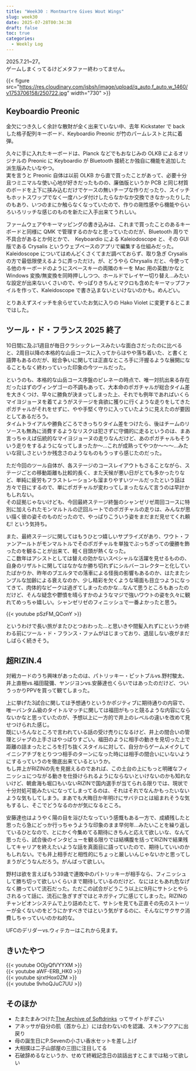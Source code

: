 ```yaml
---
title: "Week30 : Montmartre Gives Wout Wings"
slug: week30
date: 2025-07-28T00:34:38
draft: false
toc: true
categories:
  - Weekly Log
---
```

2025.7.21~27。  
ゲームしまくってるけどメタファー終わってません。

{{< figure src="https://res.cloudinary.com/isbsh/image/upload/q_auto,f_auto,w_1460/v1753706158/250722.jpg" width="730" >}}

<!--more-->

## Keyboardio Preonic

金欠につき久しく余計な散財が全く出来ていない中、去年 Kickstater で back した格子配列キーボード、Keyboardio Preonic が竹のパームレストと共に着弾。  

久々に手に入れたキーボードは、Planck などでもおなじみの OLKB によるオリジナルの Preonic に Keyboardio が Bluetooth 接続とか独自に機能を追加した派生版みたいなやつ。  
実を言うと Preonic 自体は以前 OLKB から直で買ったことがあって、必要十分且つミニマルな使い心地が好きだったものの、廉価版というか PCB と同じ材質のボードを上下に挟み込むだけでケースの無いチープな作りだったり、スイッチもホットスワップでなく一度ハンダ付けしたらなかなか交換できなかったりしたのもあり、いつのまにか触らなくなっていたので、作りの剛性感やら機能やらいろいろリッチな感じのものを新たに入手出来てうれしい。

ファームウェアやキーマッピングの書き込みは、これまで買ったことのあるキーボードと同様に QMK で管理するのかなと思っていたのだが、Bluetooth 周りで不具合があるとか何とかで、　Keyboardio による Kaleiodoscope と、その GUI 版である Crysalis というウェブベースのアプリで編集する仕組みだった。  
Kaleidoscope についてはめんどくさくてまだ調べておらず、取り急ぎ Crysalis の方で最低限使えるように弄っただけ。が、どうやら Chrysalis だと、今使ってる他のキーボードのようにスペースキーの両隣のキーを Mac 用の英数/かなと Windows 変換/無変換を同時押ししつつ、ホールドでレイヤー切り替え…みたいな設定が出来ないくさいので、やっぱりきちんとマクロも含めたキーマップファイルを作って、Kaleidoscope で書き込まないといけないのかも。めんどい。

とりあえずスイッチを余らせていたお気に入りの Hako Violet に変更するとこまではした。

## ツール・ド・フランス 2025 終了

10日間に及ぶ1週目が毎日クラシックレースみたいな面白さだったのに比べると、2周目以降の本格的な山岳コースに入ってからはやや落ち着いた、と書くと語弊もあるのだが、総合争いに関しては正直なところ手に汗握るような展開になることもなく終わっていった印象の今ツールだった。  

というのも、本格的な山岳コース序盤のピレネーの時点で、唯一対抗出来る存在だったはずのヴィンゲゴーの不調もあって、大本命のポガチャルが総合タイム差を大きくつけ、早々に勝負が決まってしまった上、それでも例年であればいくらマイヨジョーヌを着てようがステージを貪欲に獲りに行くような走りをしてきたポガチャルがそれをせずに、やや手堅く守りに入っていたように見えたのが要因としてあるだろう。  
タイムトライアルや勝負どころできっちりタイム差をつけたら、後はチームのリソースも無為に消費するようなリスクは犯さずに守備的に走るというのは、まあ言っちゃえば伝統的なマイヨジョーヌの走りなんだけど、あのポガチャルもそういう走りをするようになってしまったか〜…これが成熟ってやつか〜〜〜…みたいな寂しさというか残念さのようなものもうっすら感じたのだった。

ただ今回のツール自体が、各ステージのコースレイアウトもさることながら、ステージごとの移動距離も比較的長く、また天候が悪い日がとても多かったりなど、単純に疲労もフラストレーションも溜まりやすいツールだったという話は方々で目にするので、単にポガチャルが変わってしまったなんて言うのは早計かもしれない。  
その証拠じゃないけども、今回最終ステージ終盤のシャンゼリゼ周回コースに特別に加えられたモンマルトルの迂回ルートでのポガチャルの走りは、みんなが思い描く彼の姿そのものだったので、やっぱりこういう姿をまだまだ見せてくれ頼む! という気持ち。

また、最終ステージに関してはもうひとつ嬉しいサプライズがあり、ワウト・ファンアールトがモンマルトルでそのポガチャルを単独でぶっちぎっての優勝を飾ったのを観ることが出来て、軽く目頭が熱くなった。  
ここ数年はアシストとしては替えの効かないスペシャルな活躍を見せるものの、自身のリザルトに関してはなかなか勝ち切れずにシルバーコレクターと化していたばかりか、昨年のブエルタでの落車による怪我の影響もあるのか、はたまたシンプルな加齢による衰えなのか、少し精彩を欠くような場面も目立つようになってきて、肉体的なピークは過ぎてしまったのかな…なんて思うところもあったのだけど、そんな疑念や鬱憤を晴らすかのようなマジで強いワウトの姿を久々に観れてめっちゃ嬉しい。シャンゼリゼのフィニッシュで一番よかったと思う。

{{< youtube pSzFM_QConY >}}

というわけで長い旅がまたひとつおわった…と思いきや間髪入れずにというか終わる前にツール・ド・フランス・ファムがはじまっており、退屈しない夜がまだしばらく続きそう。

## 超RIZIN.4

対戦カードのうち興味があったのは、パトリッキー・ピットブルvs.野村駿太、井上直樹vs.福田龍彌、ヤンジヨンvs.安藤達也くらいではあったのだけど、ついうっかりPPVを買って観てしまった。

上に挙げた3試合に関しては予想通りというかポジティブに期待通りの内容で、唯一バンタム級のタイトルマッチに関しては福田がもっと競るような内容にならないかなと思っていたのが、予想以上に一方的で井上のレベルの違いを改めて見せつけられた感じ。  
既にいろんなところで言われている話の受け売りになるけど、井上の間合いの管理とジャブの上手さはやっぱりすごい。福田のように相手の動きを見切った上で距離の詰まったところを打ち抜くスタイルに対して、自分からゲームメイクしてイニシアチブをとりつつ相手のターンになった時には相手の間合いにいないようにするっていうのを徹底出来ているというか。  
もし井上がRIZINの先を見据えるのであれば、この土台の上にもっと明確なフィニッシュにつながる動きを仕掛けられるようにならないといけないのかも知れないけど、朝倉海も堀口もいないRIZINで国内選手が当てられる限りでは、現状で十分対処可能みたいになってしまってるのは、それはそれでなんかもったいないような気もしてしまう。まあでも大晦日か年明けにサバテロとは組まれそうな気もするし、そこでどうなるのかが気になるところ。

安藤達也はようやく陽の目を浴びたなっていう感慨もある一方で、成績残したと思ったら急にどっか行っちゃうような印象のまま早何年…みたいことを繰り返しているひとなので、とにかく今集めてる期待にきちんと応えて欲しいな、なんて思ったら、試合後のインタビューを観る限りでは結構腹を括ってRIZINで結果残してキャリアを終えたいような話を真面目に語っていたので、期待していいのかもしれない。でも井上相手だと相性的にちょっと厳しいんじゃないかと思ってしまうがどうなんだろう。がんばって欲しい。

野村は欲を言えばもう39歳で連敗中のパトリッキーが相手なら、フィニッシュして勝ち切って欲しいくらいまで期待しているのだけど、なにはともあれ危なげなく勝っていて流石だった。ただこの試合がどうこう以上に9月にサトシとやらされるって話に、流石に急ぎすぎではとネガティブに感じてしまった。RIZINのチャンピオンシステムで上り詰めたとて、サトシを見ても正直その先のストーリーが全くないのをどうにかすべきではという気がするのに、そんなにサクサク消費しちゃっていいのかね的な。

UFCのデリダーvs.ウィテカーはこれから見ます。

## きいたやつ

{{< youtube OOjyQfVYYXM >}}  
{{< youtube aWF-ERB_HK0 >}}  
{{< youtube sjrxtHox0ZM >}}  
{{< youtube 9vhoQJuC7UU >}}

## そのほか

- たまたまみつけた[The Archive of Softdrinks](http://softdrinks.org/) ってサイトがすごい
- アネッサが自分の肌（首から上）には合わないのを認識、スキンアクアに出戻り
- 母の誕生日にP.Sevenの小さい香水セットを差し上げ
- 大相撲は二子山部屋の三田に注目してる
- 石破辞めるなというか、せめて終戦記念日の談話出すとこまでは粘って欲しい